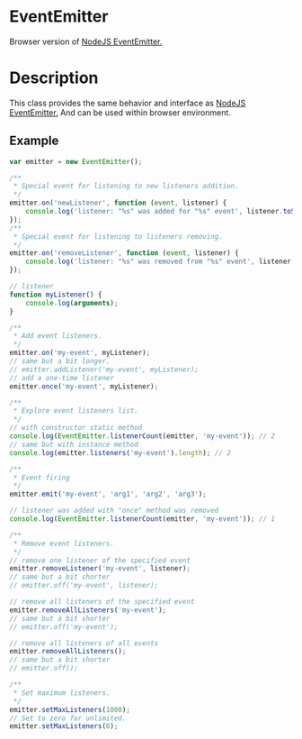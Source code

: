 EventEmitter
============

Browser version of <a href="http://nodejs.org/api/events.html#events_class_events_eventemitter">NodeJS EventEmitter.</a>

Description
============

This class provides the same behavior and interface as <a href="http://nodejs.org/api/events.html#events_class_events_eventemitter">NodeJS EventEmitter.</a>
And can be used within browser environment.

Example
------------
```javascript
var emitter = new EventEmitter();

/**
 * Special event for listening to new listeners addition.
 */
emitter.on('newListener', function (event, listener) {
    console.log('listener: "%s" was added for "%s" event', listener.toString(), event);
});
/**
 * Special event for listening to listeners removing.
 */
emitter.on('removeListener', function (event, listener) {
    console.log('listener: "%s" was removed from "%s" event', listener.toString(), event);
});

// listener
function myListener() {
    console.log(arguments);
}

/**
 * Add event listeners.
 */
emitter.on('my-event', myListener);
// same but a bit longer.
// emitter.addListener('my-event', myListener);
// add a one-time listener
emitter.once('my-event', myListener);

/**
 * Explore event listeners list.
 */
// with constructor static method
console.log(EventEmitter.listenerCount(emitter, 'my-event')); // 2
// same but with instance method
console.log(emitter.listeners('my-event').length); // 2

/**
 * Event firing
 */
emitter.emit('my-event', 'arg1', 'arg2', 'arg3');

// listener was added with "once" method was removed
console.log(EventEmitter.listenerCount(emitter, 'my-event')); // 1

/**
 * Remove event listeners.
 */
// remove one listener of the specified event
emitter.removeListener('my-event', listener);
// same but a bit shorter
// emitter.off('my-event', listener);

// remove all listeners of the specified event
emitter.removeAllListeners('my-event');
// same but a bit shorter
// emitter.off('my-event');

// remove all listeners of all events
emitter.removeAllListeners();
// same but a bit shorter
// emitter.off();

/**
 * Set maximum listeners.
 */
emitter.setMaxListeners(1000);
// Set to zero for unlimited.
emitter.setMaxListeners(0);
```
